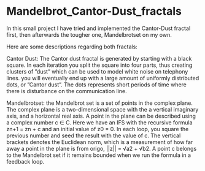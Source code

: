 ﻿# Mandelbrot_Cantor-Dust_fractals

In this small project I have tried and implemented the Cantor-Dust fractal first, then afterwards the tougher one, Mandelbrotset on my own.

Here are some descriptions regarding both fractals:

Cantor Dust: 
The Cantor dust fractal is generated by starting with a black square.
In each iteration you split the square into four parts, thus creating clusters of
”dust” which can be used to model white noise on telephony lines. you will eventually 
end up with a large amount of uniformly distributed dots, or ”Cantor dust”. 
The dots represents short periods of time where there is disturbance on the communication line.


Mandelbrotset:
the Mandelbrot set is a set of points in the complex plane.
The complex plane is a two-dimensional space with the a vertical imaginary
axis, and a horizontal real axis. A point in the plane can be described using
a complex number c ∈ C. Here we have an IFS with the recursive formula zn+1 = zn + c and an
initial value of z0 = 0. In each loop, you square the previous number and seed
the result with the value of c. The vertical brackets denotes the Euclidean
norm, which is a measurement of how far away a point in the plane is from
origo, ||z|| = √a2 + √b2. A point c belongs to the Mandelbrot set if it remains
bounded when we run the formula in a feedback loop.
